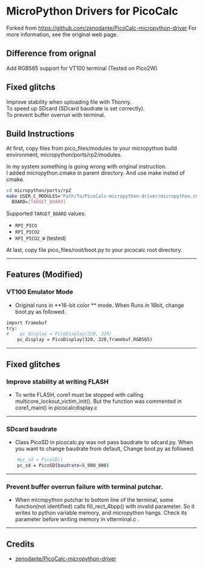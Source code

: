 

# MicroPython Drivers for PicoCalc
Forked from https://github.com/zenodante/PicoCalc-micropython-driver
For more information, see the original web page.

## Difference from orignal
Add RGB565 support for VT100 terminal (Tested on Pico2W)

## Fixed glitchs
Improve stability when uploading file with Thonny.\
To speed up SDcard (SDcard baudrate is set correctly).\
To prevent buffer overrun with terminal.

## Build Instructions
At first, copy files from pico_files/modules to your micropython build environment, micropython/ports/rp2/modules.

In my system something is going wrong with original instruction.\
I added micropython.cmake in parent directory.  And use make insted of cmake.
```sh
cd micropython/ports/rp2
make USER_C_MODULES="Path/To/PicoCalc-micropython-driver/micropython.cmake" \
  BOARD=[TARGET_BOARD]
```

Supported `TARGET_BOARD` values:
- `RPI_PICO`
- `RPI_PICO2`
- `RPI_PICO2_W`  (tested)

At last, copy file pico_files/root/boot.py to your picocalc root directory.


---
## Features (Modified)

### VT100 Emulator Mode
- Original runs in **16-bit color ** mode.  When Runs in 16bit, change boot.py as followed.
```sh
import framebuf
try:
#    pc_display = PicoDisplay(320, 320)
    pc_display = PicoDisplay(320, 320,framebuf.RGB565)
```

---

## Fixed glitches
### Improve stability at writing FLASH
- To write FLASH, core1 must be stopped with calling multicore_lockout_victim_init().  But the function was commented in core1_main() in picocalcdisplay.c

---

### SDcard baudrate
- Class PicoSD in picocalc.py was not pass baudrate to sdcard.py.  When you want to change baudrate from default, Change boot.py as followed.
```sh
    #pc_sd = PicoSD()
    pc_sd = PicoSD(baudrate=5_000_000)
```
---

### Prevent buffer overrun failure with terminal putchar.
- When micropython putchar to bottom line of the terminal, some function(not identified) calls fill_rect_4bpp() with invalid parameter.  So it writes to python variable memory, and micropython hangs.  Check its parameter before writing memory in vtterminal.c .

---

## Credits
- [zenodante/PicoCalc-micropython-driver](https://github.com/zenodante/PicoCalc-micropython-driver)
